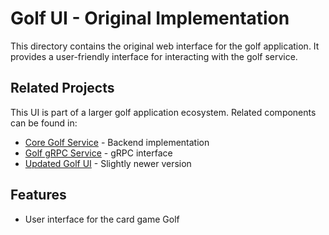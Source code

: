 # Golf UI - Original Implementation

This directory contains the original web interface for the golf application. It provides a user-friendly interface for interacting with the golf service.

## Related Projects

This UI is part of a larger golf application ecosystem. Related components can be found in:
- [Core Golf Service](../../cpp/golf_service) - Backend implementation
- [Golf gRPC Service](../../cpp/golf_grpc) - gRPC interface
- [Updated Golf UI](../golf_ui_2) - Slightly newer version

## Features

- User interface for the card game Golf

